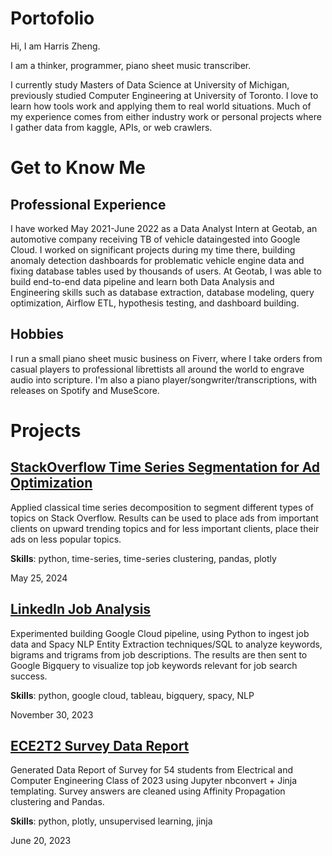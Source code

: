 # Portofolio

Hi, I am Harris Zheng.


I am a thinker, programmer, piano sheet music transcriber.  

I currently study Masters of Data Science at University of Michigan, previously studied Computer Engineering at University of Toronto. I love to learn how tools work and applying them to real world situations. Much of my experience comes from either industry work or personal projects where I gather data from kaggle, APIs, or web crawlers. 

# Get to Know Me

## Professional Experience

I have worked May 2021-June 2022 as a Data Analyst Intern at Geotab, an automotive company receiving TB of vehicle dataingested into Google Cloud. I worked on significant projects during my time there, building 
anomaly detection dashboards for problematic vehicle engine data and fixing database tables used by thousands of users. At Geotab,
I was able to build end-to-end data pipeline and learn both Data Analysis and Engineering skills such as database extraction, database modeling, query optimization, Airflow ETL, hypothesis testing, and dashboard building.

## Hobbies

I run a small piano sheet music business on Fiverr, where I take orders from casual players to professional librettists all around the world
to engrave audio into scripture. I'm also a piano player/songwriter/transcriptions, with releases on Spotify and MuseScore.

# Projects

## [StackOverflow Time Series Segmentation for Ad Optimization](https://github.com/hamsburger/StackOverflow_Time_Series_Segmentation)

Applied classical time series decomposition to segment different types of topics on Stack Overflow. Results can be used to place ads from important clients on upward trending topics and for less important clients, place their ads on less popular topics. 

**Skills**: python, time-series, time-series clustering, pandas, plotly 

May 25, 2024

## [LinkedIn Job Analysis](https://github.com/hamsburger/LinkedIn_Job_Data_Analysis_2022)

Experimented building Google Cloud pipeline, using Python to ingest job data and Spacy NLP Entity Extraction techniques/SQL to analyze keywords, bigrams and trigrams from job descriptions. The results are then sent to Google Bigquery to visualize top job keywords relevant
for job search success. 

**Skills**: python, google cloud, tableau, bigquery, spacy, NLP

November 30, 2023

## [ECE2T2 Survey Data Report](https://github.com/hamsburger/ECE2T2_Survey_Data_Report)

Generated Data Report of Survey for 54 students from Electrical and Computer Engineering Class of 2023 using
Jupyter nbconvert + Jinja templating. Survey answers are cleaned using Affinity Propagation clustering and Pandas. 


**Skills**: python, plotly, unsupervised learning, jinja

June 20, 2023






